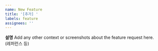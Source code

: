 ```yaml
---
name: New Feature
title: '[추가] '
labels: feature
assignees: ''
---
```


**설명**
Add any other context or screenshots about the feature request here. (레퍼런스 등)
